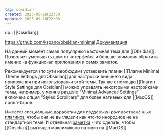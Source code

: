```yaml
---
tag: obsidian
created: 2023-05-26T22:50
updated: 2023-09-18T22:03
---
```

up:: [[Obsidian]]

https://github.com/kepano/obsidian-minimal
[Документация](https://minimal.guide/)

На данный момент самая популярныя кастомная тема для [[Obsidian]]. Позволяет уменьшить шум от интерфейса и больше внимания обратить именно на функционал приложения и самих заметок.

Рекомендуется (по сути необходим) установить плагин [[Плагин Minimal Theme Settings для Obsidian]] для настройки внешнего вида приложения при использовании этой темы. Так же с помощю [[Плагин Style Settings для Obsidian]] можно управлять некоторыми настройками темы, например, у меня в разделе "Minimal Advanced Settings" включена опция "Styled Scrollbars" для более нативных для [[MacOS]] сролл-баров.

Имеется специальные доработки для поддержки распространённых [плагинов](https://minimal.guide/Home#Plugin+support), чтобы они не выглядели как что-то инородное не на стандартной теме. И отдельная [заметка](https://minimal.guide/Guides/macOS+configuration) - что сделать, чтобы [[Obsidian]] выглядел максимально нативно на [[MacOS]]